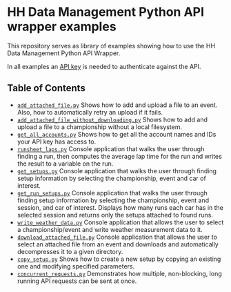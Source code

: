 # HH Data Management Python API wrapper examples

This repository serves as library of examples showing how to use the HH Data Management Python API Wrapper.

In all examples an [API key](https://help.hh-dm.com/extensibility/api/#authentication) is needed to authenticate against the API.

## Table of Contents
* [`add_attached_file.py`](/examples/add_attached_file.py) Shows how to add and upload a file to an event. Also, how to automatically retry an upload if it fails.
* [`add_attached_file_without_downloading.py`](/examples/add_attached_file_without_downloading.py) Shows how to add and upload a file to a championship without a local filesystem.
* [`get_all_accounts.py`](/examples/get_all_accounts.py) Shows how to get all the account names and IDs your API key has access to.
* [`runsheet_laps.py`](/examples/runsheet_laps.py) Console application that walks the user through finding a run, then computes the average lap time for the run and writes the result to a variable on the run.
* [`get_setups.py`](/examples/get_setups.py) Console application that walks the user through finding setup information by selecting the championship, event and car of interest.
* [`get_run_setups.py`](/examples/get_run_setups.py) Console application that walks the user through finding setup information by selecting the championship, event and session, and car of interest. Displays how many runs each car has in the selected session and returns only the setups attached to found runs.
* [`write_weather_data.py`](/examples/write_weather_data.py) Console application that allows the user to select a championship/event and write weather measurement data to it.
* [`download_attached_file.py`](/examples/download_attached_file.py) Console application that allows the user to select an attached file from an event and downloads and automatically decompresses it to a given directory.
* [`copy_setup.py`](/examples/copy_setup.py) Shows how to create a new setup by copying an existing one and modifying specified parameters.
* [`concurrent_requests.py`](/examples/concurrent_requests.py) Demonstrates how multiple, non-blocking, long running API requests can be sent at once.
